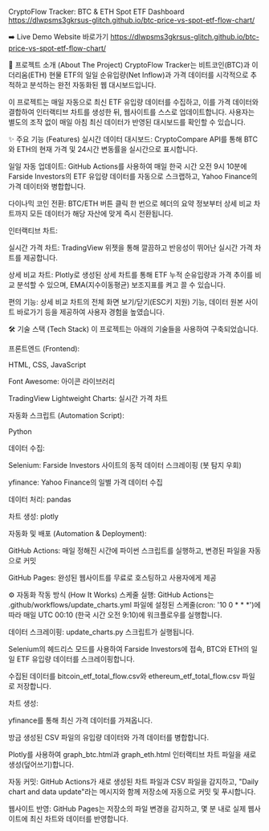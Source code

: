 CryptoFlow Tracker: BTC & ETH Spot ETF Dashboard
<https://dlwpsms3gkrsus-glitch.github.io/btc-price-vs-spot-etf-flow-chart/>

➡️ Live Demo Website 바로가기 <https://dlwpsms3gkrsus-glitch.github.io/btc-price-vs-spot-etf-flow-chart/>

📜 프로젝트 소개 (About The Project)
CryptoFlow Tracker는 비트코인(BTC)과 이더리움(ETH) 현물 ETF의 일일 순유입량(Net Inflow)과 가격 데이터를 시각적으로 추적하고 분석하는 완전 자동화된 웹 대시보드입니다.

이 프로젝트는 매일 자동으로 최신 ETF 유입량 데이터를 수집하고, 이를 가격 데이터와 결합하여 인터랙티브 차트를 생성한 뒤, 웹사이트를 스스로 업데이트합니다. 사용자는 별도의 조작 없이 매일 아침 최신 데이터가 반영된 대시보드를 확인할 수 있습니다.

✨ 주요 기능 (Features)
실시간 데이터 대시보드: CryptoCompare API를 통해 BTC와 ETH의 현재 가격 및 24시간 변동률을 실시간으로 표시합니다.

일일 자동 업데이트: GitHub Actions를 사용하여 매일 한국 시간 오전 9시 10분에 Farside Investors의 ETF 유입량 데이터를 자동으로 스크랩하고, Yahoo Finance의 가격 데이터와 병합합니다.

다이나믹 코인 전환: BTC/ETH 버튼 클릭 한 번으로 헤더의 요약 정보부터 상세 비교 차트까지 모든 데이터가 해당 자산에 맞게 즉시 전환됩니다.

인터랙티브 차트:

실시간 가격 차트: TradingView 위젯을 통해 깔끔하고 반응성이 뛰어난 실시간 가격 차트를 제공합니다.

상세 비교 차트: Plotly로 생성된 상세 차트를 통해 ETF 누적 순유입량과 가격 추이를 비교 분석할 수 있으며, EMA(지수이동평균) 보조지표를 켜고 끌 수 있습니다.

편의 기능: 상세 비교 차트의 전체 화면 보기/닫기(ESC키 지원) 기능, 데이터 원본 사이트 바로가기 등을 제공하여 사용자 경험을 높였습니다.

🛠️ 기술 스택 (Tech Stack)
이 프로젝트는 아래의 기술들을 사용하여 구축되었습니다.

프론트엔드 (Frontend):

HTML, CSS, JavaScript

Font Awesome: 아이콘 라이브러리

TradingView Lightweight Charts: 실시간 가격 차트

자동화 스크립트 (Automation Script):

Python

데이터 수집:

Selenium: Farside Investors 사이트의 동적 데이터 스크레이핑 (봇 탐지 우회)

yfinance: Yahoo Finance의 일별 가격 데이터 수집

데이터 처리: pandas

차트 생성: plotly

자동화 및 배포 (Automation & Deployment):

GitHub Actions: 매일 정해진 시간에 파이썬 스크립트를 실행하고, 변경된 파일을 자동으로 커밋

GitHub Pages: 완성된 웹사이트를 무료로 호스팅하고 사용자에게 제공

⚙️ 자동화 작동 방식 (How It Works)
스케줄 실행: GitHub Actions는 .github/workflows/update_charts.yml 파일에 설정된 스케줄(cron: '10 0 * * *')에 따라 매일 UTC 00:10 (한국 시간 오전 9:10)에 워크플로우를 실행합니다.

데이터 스크레이핑: update_charts.py 스크립트가 실행됩니다.

Selenium의 헤드리스 모드를 사용하여 Farside Investors에 접속, BTC와 ETH의 일일 ETF 유입량 데이터를 스크레이핑합니다.

수집된 데이터를 bitcoin_etf_total_flow.csv와 ethereum_etf_total_flow.csv 파일로 저장합니다.

차트 생성:

yfinance를 통해 최신 가격 데이터를 가져옵니다.

방금 생성된 CSV 파일의 유입량 데이터와 가격 데이터를 병합합니다.

Plotly를 사용하여 graph_btc.html과 graph_eth.html 인터랙티브 차트 파일을 새로 생성(덮어쓰기)합니다.

자동 커밋: GitHub Actions가 새로 생성된 차트 파일과 CSV 파일을 감지하고, "Daily chart and data update"라는 메시지와 함께 저장소에 자동으로 커밋 및 푸시합니다.

웹사이트 반영: GitHub Pages는 저장소의 파일 변경을 감지하고, 몇 분 내로 실제 웹사이트에 최신 차트와 데이터를 반영합니다.
